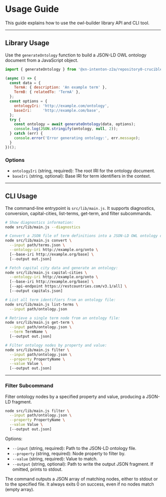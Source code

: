 # Usage Guide

This guide explains how to use the owl-builder library API and CLI tool.

---

## Library Usage

Use the `generateOntology` function to build a JSON-LD OWL ontology document from a JavaScript object.

```js
import { generateOntology } from '@xn-intenton-z2a/repository0-crucible';

(async () => {
  const data = {
    TermA: { description: 'An example term' },
    TermB: { relatedTo: 'TermA' },
  };
  const options = {
    ontologyIri: 'http://example.com/ontology',
    baseIri:     'http://example.com/base',
  };
  try {
    const ontology = await generateOntology(data, options);
    console.log(JSON.stringify(ontology, null, 2));
  } catch (err) {
    console.error('Error generating ontology:', err.message);
  }
})();
```

### Options

- `ontologyIri` (string, required): The root IRI for the ontology document.
- `baseIri` (string, optional): Base IRI for term identifiers in the context.

---

## CLI Usage

The command-line entrypoint is `src/lib/main.js`. It supports diagnostics, conversion, capital-cities, list-terms, get-term, and filter subcommands.

```bash
# Show diagnostics information:
node src/lib/main.js --diagnostics

# Convert a JSON file of term definitions into a JSON-LD OWL ontology document:
node src/lib/main.js convert \
  --input path/terms.json \
  --ontology-iri http://example.org/onto \
  [--base-iri http://example.org/base] \
  [--output out.json]

# Fetch capital city data and generate an ontology:
node src/lib/main.js capital-cities \
  --ontology-iri http://example.org/onto \
  [--base-iri http://example.org/base] \
  [--api-endpoint https://restcountries.com/v3.1/all] \
  [--output capitals.json]

# List all term identifiers from an ontology file:
node src/lib/main.js list-terms \
  --input path/ontology.json

# Retrieve a single term node from an ontology file:
node src/lib/main.js get-term \
  --input path/ontology.json \
  --term TermName \
  [--output out.json]

# Filter ontology nodes by property and value:
node src/lib/main.js filter \
  --input path/ontology.json \
  --property PropertyName \
  --value Value \
  [--output out.json]
```

---

### Filter Subcommand

Filter ontology nodes by a specified property and value, producing a JSON-LD fragment.

```bash
node src/lib/main.js filter \
  --input path/ontology.json \
  --property PropertyName \
  --value Value \
  [--output out.json]
```

Options:

- `--input` (string, required): Path to the JSON-LD ontology file.
- `--property` (string, required): Node property to filter by.
- `--value` (string, required): Value to match.
- `--output` (string, optional): Path to write the output JSON fragment. If omitted, prints to stdout.

The command outputs a JSON array of matching nodes, either to stdout or to the specified file. It always exits 0 on success, even if no nodes match (empty array).
